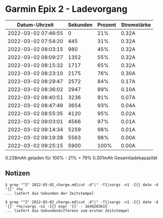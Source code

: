 Garmin Epix 2 - Ladevorgang
===========================

Datum-Uhrzeit      |Sekunden|Prozent|Stromstärke
-------------------|--------|-------|-----------
2022-03-02 07:46:55|0       |21%    |0.32A      
2022-03-02 07:54:20|445     |31%    |0.32A      
2022-03-02 08:03:15|980     |45%    |0.32A      
2022-03-02 08:09:27|1352    |55%    |0.32A      
2022-03-02 08:15:32|1717    |65%    |0.32A      
2022-03-02 08:23:10|2175    |76%    |0.30A      
2022-03-02 08:29:47|2572    |84%    |0.17A      
2022-03-02 08:36:02|2947    |89%    |0.10A      
2022-03-02 08:40:51|3236    |91%    |0.07A      
2022-03-02 08:47:49|3654    |93%    |0.04A      
2022-03-02 08:55:35|4120    |95%    |0.02A      
2022-03-02 09:03:01|4566    |97%    |0.01A      
2022-03-02 09:14:34|5259    |98%    |0.01A      
2022-03-02 09:19:38|5563    |98%    |0.00A      
2022-03-02 09:25:15|5900    |100%   |0.00A      

0.238mAh geladen für 100% - 21% = 79%
0.301mAh Gesamtladekapazität

Notizen
-------

```
$ grep "^2" 2022-03-02_charge.md|cut -d"|" -f1|xargs -n1 -I{} date -d '{}' +%s
... liefert die Sekunden der Zeitstempel

$ grep "^2" 2022-03-02_charge.md|cut -d"|" -f1|xargs -n1 -I{} date -d '{}' +%s|xargs -n1 -I{} expr '{}' - 1646203615
... liefert die Sekundendifferenz zum ersten Zeitstempel
```
